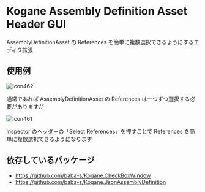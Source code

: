 # Kogane Assembly Definition Asset Header GUI

AssemblyDefinitionAsset の References を簡単に複数選択できるようにするエディタ拡張

## 使用例

![icon462](https://user-images.githubusercontent.com/6134875/193379621-84d1d06f-8b5c-4264-b3af-6c9ec5b9cff4.gif)

通常であれば AssemblyDefinitionAsset の References は一つずつ選択する必要がありますが

![icon461](https://user-images.githubusercontent.com/6134875/193379630-9fca7079-0247-47b6-ba5b-e94e5272eb75.gif)

Inspector のヘッダーの「Select References」を押すことで References を簡単に複数選択できるようになります

## 依存しているパッケージ

* https://github.com/baba-s/Kogane.CheckBoxWindow
* https://github.com/baba-s/Kogane.JsonAssemblyDefinition
